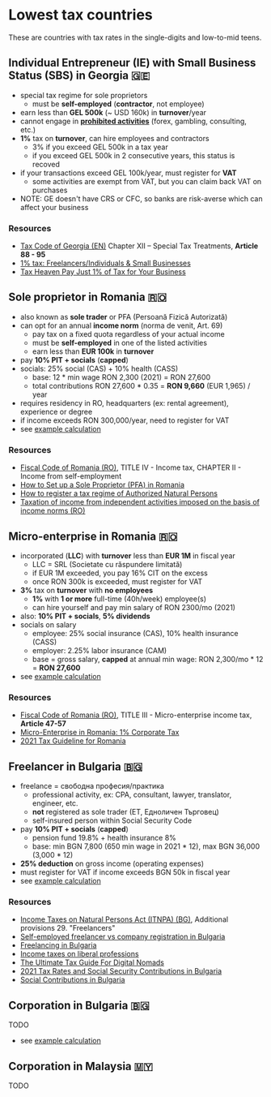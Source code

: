 # Lowest tax countries

These are countries with tax rates in the single-digits and low-to-mid teens.

## Individual Entrepreneur (IE) with Small Business Status (SBS) in Georgia 🇬🇪

- special tax regime for sole proprietors
  - must be **self-employed** (**contractor**, not employee)
- earn less than **GEL 500k** (~ USD 160k) in **turnover**/year
- cannot engage in **[prohibited activities](https://matsne.gov.ge/ka/document/view/1164635?publication=0)** (forex, gambling, consulting, etc.)
- **1%** tax on **turnover**, can hire employees and contractors
  - 3% if you exceed GEL 500k in a tax year
  - if you exceed GEL 500k in 2 consecutive years, this status is recoved
- if your transactions exceed GEL 100k/year, must register for **VAT**
  - some activities are exempt from VAT, but you can claim back VAT on purchases
- NOTE: GE doesn't have CRS or CFC, so banks are risk-averse which can affect your business

### Resources

- [Tax Code of Georgia (EN)](https://matsne.gov.ge/en/document/view/1043717?publication=152) Chapter XII – Special Tax Treatments, **Article 88 - 95**
- [1% tax: Freelancers/Individuals & Small Businesses](https://expathub.ge/tax-freelancers-individuals-small-businesses-georgia/)
- [Tax Heaven Pay Just 1% of Tax for Your Business](https://devskey.com/tax-heaven-pay-just-1-of-tax-for-your-business-register-individual-entrepreneurship-business-in-georgia/)

## Sole proprietor in Romania 🇷🇴

- also known as **sole trader** or PFA (Persoană Fizică Autorizată)
- can opt for an annual **income norm** (norma de venit, Art. 69)
  - pay tax on a fixed quota regardless of your actual income
  - must be **self-employed** in one of the listed activities
  - earn less than **EUR 100k** in **turnover**
- pay **10% PIT + socials** (**capped**)
- socials: 25% social (CAS) + 10% health (CASS)
  - base: 12 \* min wage RON 2,300 (2021) = RON 27,600
  - total contributions RON 27,600 \* 0.35 = **RON 9,660** (EUR 1,965) / year
- requires residency in RO, headquarters (ex: rental agreement), experience or degree
- if income exceeds RON 300,000/year, need to register for VAT
- see [example calculation](./example-calculations.md#sole-proprietor-in-romania)

### Resources

- [Fiscal Code of Romania (RO)](https://static.anaf.ro/static/10/Anaf/legislatie/Cod_fiscal_norme_11022020.htm), TITLE IV - Income tax, CHAPTER II - Income from self-employment
- [How to Set up a Sole Proprietor (PFA) in Romania](https://www.letsdeel.com/blog/sole-proprietor-pfa-in-romania)
- [How to register a tax regime of Authorized Natural Persons](https://www.romania-insider.com/register-authorized-physical-person-pfa-2018)
- [Taxation of income from independent activities imposed on the basis of income norms (RO)](https://www.ceccarbusinessmagazine.ro/impozitarea-veniturilor-din-activitati-independente-impuse-pe-baza-de-norme-de-venit-a4881/)

## Micro-enterprise in Romania 🇷🇴

- incorporated (**LLC**) with **turnover** less than **EUR 1M** in fiscal year
  - LLC = SRL (Societate cu răspundere limitată)
  - if EUR 1M exceeded, you pay 16% CIT on the excess
  - once RON 300k is exceeded, must register for VAT
- **3%** tax on **turnover** with **no employees**
  - **1%** with **1 or more** full-time (40h/week) employee(s)
  - can hire yourself and pay min salary of RON 2300/mo (2021)
- also: **10% PIT + socials**, **5% dividends**
- socials on salary
  - employee: 25% social insurance (CAS), 10% health insurance (CASS)
  - employer: 2.25% labor insurance (CAM)
  - base = gross salary, **capped** at annual min wage: RON 2,300/mo \* 12 = **RON 27,600**
- see [example calculation](./example-calculations.md#micro-enterprise-in-romania)

### Resources

- [Fiscal Code of Romania (RO)](https://static.anaf.ro/static/10/Anaf/legislatie/Cod_fiscal_norme_11022020.htm), TITLE III - Micro-enterprise income tax, **Article 47-57**
- [Micro-Enterprise in Romania: 1% Corporate Tax](https://zugimpex.com/knowledgebase/micro-enterprise-in-romania-1-corporate-tax.html)
- [2021 Tax Guideline for Romania](https://accace.com/tax-guideline-for-romania/)

## Freelancer in Bulgaria 🇧🇬

- freelance = свободна професия/практика
  - professional activity, ex: CPA, consultant, lawyer, translator, engineer, etc.
  - **not** registered as sole trader (ET, Едноличен Търговец)
  - self-insured person within Social Security Code
- pay **10% PIT + socials** (**capped**)
  - pension fund 19.8% + health insurance 8%
  - base: min BGN 7,800 (650 min wage in 2021 \* 12), max BGN 36,000 (3,000 \* 12)
- **25% deduction** on gross income (operating expenses)
- must register for VAT if income exceeds BGN 50k in fiscal year
- see [example calculation](./example-calculations.md#freelancer-in-bulgaria)

### Resources

- [Income Taxes on Natural Persons Act (ITNPA) (BG)](https://www.lex.bg/laws/ldoc/2135538631), Additional provisions 29. "Freelancers"
- [Self-employed freelancer vs company registration in Bulgaria](https://youtu.be/NV3heKehLCw)
- [Freelancing in Bulgaria](https://www.ruskov-law.eu/bulgaria/article/freelancing.html)
- [Income taxes on liberal professions](http://www.bulgaria-tax-law.bg/taxation-liberal-professions.html)
- [The Ultimate Tax Guide For Digital Nomads](https://www.scalein.bg/resources/taxing-and-accounting/the-ultimate-tax-guide-for-digital-nomads/)
- [2021 Tax Rates and Social Security Contributions in Bulgaria](https://www.kgmp-legal.com/en/2021-tax-rates-and-social-security-contributions-in-bulgaria/)
- [Social Contributions in Bulgaria](https://www.cleiss.fr/docs/cotisations/bulgarie.html)

## Corporation in Bulgaria 🇧🇬

TODO

- see [example calculation](./example-calculations.md#corporation-in-bulgaria)

## Corporation in Malaysia 🇲🇾

TODO
